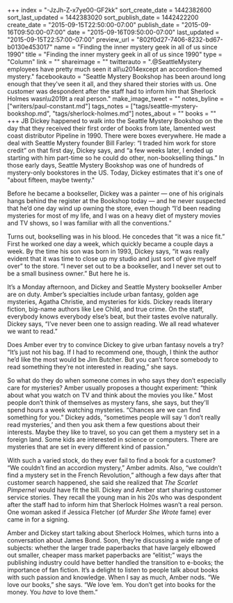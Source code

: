 +++
index = "-JzJh-Z-x7ye00-GF2kk"
sort_create_date = 1442382600
sort_last_updated = 1442383020
sort_publish_date = 1442422200
create_date = "2015-09-15T22:50:00-07:00"
publish_date = "2015-09-16T09:50:00-07:00"
date = "2015-09-16T09:50:00-07:00"
last_updated = "2015-09-15T22:57:00-07:00"
preview_url = "802f0d27-7406-8232-bd67-b0130e453017"
name = "Finding the inner mystery geek in all of us since 1990"
title = "Finding the inner mystery geek in all of us since 1990"
type = "Column"
link = ""
shareimage = ""
twitterauto = ".@SeattleMystery employees have pretty much seen it all\u2014except an accordion-themed mystery."
facebookauto = "Seattle Mystery Bookshop has been around long enough that they've seen it all, and they shared their stories with us. One customer was despondent after the staff had to inform him that Sherlock Holmes wasn\u2019t a real person."
make_image_tweet = ""
notes_byline = ["writers/paul-constant.md"]
tags_notes = ["tags/seattle-mystery-bookshop.md", "tags/sherlock-holmes.md"]
notes_about = ""
books = ""
+++
JB Dickey happened to walk into the Seattle Mystery Bookshop on the day that they received their first order of books from late, lamented west coast distributor Pipeline in 1990. There were boxes everywhere. He made a deal with Seattle Mystery founder Bill Farley: “I traded him work for store credit” on that first day, Dickey says, and “a few weeks later, I ended up starting with him part-time so he could do other, non-bookselling things.” In those early days, Seattle Mystery Bookshop was one of hundreds of mystery-only bookstores in the US. Today, Dickey estimates that it's one of "about fifteen, maybe twenty."

Before he became a bookseller, Dickey was a painter — one of his originals hangs behind the register at the Bookshop today — and he never suspected that he’d one day wind up owning the store, even though “I’d been reading mysteries for most of my life, and I was on a heavy diet of mystery movies and TV shows, so I was familiar with all the conventions.” 

Turns out, bookselling was in his blood. He concedes that “it was a nice fit.” First he worked one day a week, which quickly became a couple days a week. By the time his son was born in 1993, Dickey says, “it was really evident that it was time to close up my studio and just sort of give myself over” to the store. “I never set out to be a bookseller, and I never set out to be a small business owner.” But here he is.

It’s a Monday afternoon, and Dickey and Seattle Mystery bookseller Amber are on duty. Amber’s specialties include urban fantasy, golden age mysteries, Agatha Christie, and mysteries for kids. Dickey reads literary fiction, big-name authors like Lee Child, and true crime. On the staff, everybody knows everybody else’s beat, but their tastes evolve naturally. Dickey says, “I’ve never been one to assign reading. We all read whatever we want to read.” 

Does Amber ever try to convince Dickey to give urban fantasy novels a try? “It’s just not his bag. If I had to recommend one, though, I think the author he’d like the most would be Jim Butcher. But you can’t force somebody to read something they’re not interested in reading,” she says. 

So what do they do when someone comes in who says they don’t especially care for mysteries? Amber usually proposes a thought experiment: “think about what you watch on TV and think about the movies you like.” Most people don’t think of themselves as mystery fans, she says, but they'll spend hours a week watching mysteries. “Chances are we can find something for you.” Dickey adds, “sometimes people will say ‘I don’t really read mysteries,’ and then you ask them a few questions about their interests. Maybe they like to travel, so you can get them a mystery set in a foreign land. Some kids are interested in science or computers. There are mysteries that are set in every different kind of passion.” 

With such a varied stock, do they ever fail to find a book for a customer? “We couldn’t find an accordion mystery,” Amber admits. Also, “we couldn’t find a mystery set in the French Revolution,” although a few days after that customer search happened, she said she realized that *The Scarlet Pimpernel* would have fit the bill. Dickey and Amber start sharing customer service stories. They recall the young man in his 20s who was despondent after the staff had to inform him that Sherlock Holmes wasn’t a real person. One woman asked if Jessica Fletcher (of *Murder She Wrote* fame) ever came in for a signing.

Amber and Dickey start talking about Sherlock Holmes, which turns into a conversation about James Bond. Soon, they’re discussing a wide range of subjects: whether the larger trade paperbacks that have largely elbowed out smaller, cheaper mass market paperbacks are “elitist;” ways the publishing industry could have better handled the transition to e-books; the importance of fan fiction. It’s a delight to listen to people talk about books with such passion and knowledge. When I say as much, Amber nods. “We love our books,” she says. “We love ‘em. You don’t get into books for the money. You *have* to love them.” 
